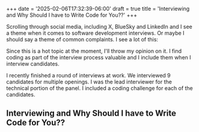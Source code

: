 +++
date = '2025-02-06T17:32:39-06:00'
draft = true
title = 'Interviewing and Why Should I have to Write Code for You??'
+++

Scrolling through social media, including X, BlueSky and LinkedIn and I see a theme when it comes to software development interviews. Or maybe I should say a theme of common complaints.
I see a lot of this:

Since this is a hot topic at the moment, I'll throw my opinion on it. I find coding as part of the interview process valuable and I include them when I interview candidates.

I recently finished a round of interviews at work. We interviewed 9 candidates for multiple openings.
I was the lead interviewer for the technical portion of the panel. I included a coding challenge for each of the candidates.

## Interviewing and Why Should I have to Write Code for You??
